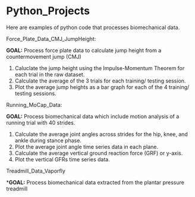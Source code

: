 # Python_Projects
Here are examples of python code that processes biomechanical data. 

Force_Plate_Data_CMJ_JumpHeight:

**GOAL:** Process force plate data to calculate jump height from a countermovement jump (CMJ)

1. Caluclate the jump height using the Impulse-Momentum Theorem for each trial in the raw dataset.
2. Calculate the average of the 3 trials for each training/ testing session.
3. Plot the average jump heights as a bar graph for each of the 4 training/ testing sessions.

Running_MoCap_Data:

**GOAL:** Process biomechanical data which include motion analysis of a running trial with 40 strides. 

1. Calculate the average joint angles across strides for the hip, knee, and ankle during stance phase.
2. Plot the average joint angle time series data in each plane.
3. Calculate the average vertical ground reaction force (GRF) or y-axis.
4. Plot the vertical GFRs time series data.

Treadmill_Data_Vaporfly

***GOAL:** Process biomechanical data extracted from the plantar pressure treadmill
